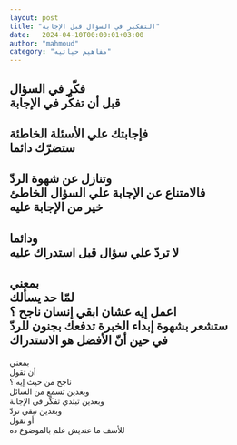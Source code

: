 ```yaml
---
layout: post
title: "التفكير في السؤال قبل الإجابة"
date:   2024-04-10T00:00:01+03:00
author: "mahmoud"
category: "مفاهيم حياتيه"
---
```



فكّر في السؤال  
قبل أن تفكّر في الإجابة  
-------  
فإجابتك علي الأسئلة الخاطئة  
ستضرّك دائما  
------  
وتنازل عن شهوة الردّ  
فالامتناع عن الإجابة علي السؤال الخاطئ  
خير من الإجابة عليه  
--------  
ودائما  
لا تردّ علي سؤال قبل استدراك عليه  
------  
بمعني  
لمّا حد يسألك  
اعمل إيه عشان ابقي إنسان ناجح ؟  
ستشعر بشهوة إبداء الخبرة تدفعك بجنون للردّ  
في حين أنّ الأفضل هو الاستدراك  
--------  
بمعني  
أن تقول  
ناجح من حيث إيه ؟  
وبعدين تسمع من السائل  
وبعدين تبتدي تفكّر في الإجابة  
وبعدين تبقي تردّ  
أو تقول  
للأسف ما عنديش علم بالموضوع ده
